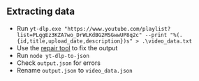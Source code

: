 ## Extracting data

- Run `yt-dlp.exe "https://www.youtube.com/playlist?list=PLqgEz3KZA7wo_DrWLKdBG2MSGwwUP8q2c" --print "%(.{id,title,upload_date,description})s" > .\video_data.txt`
- Use the [repair tool](https://codebeautify.org/json-fixer) to fix the output
- Run `node yt-dlp-to-json`
- Check `output.json` for errors
- Rename `output.json` to `video_data.json`
